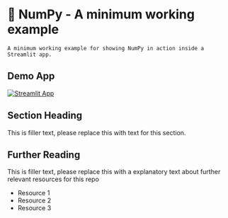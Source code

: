 # 🔢 NumPy - A minimum working example
```
A minimum working example for showing NumPy in action inside a Streamlit app.
```

## Demo App

[![Streamlit App](https://static.streamlit.io/badges/streamlit_badge_black_white.svg)](https://dataprofessor-st-numpy-minimum-working-exa-streamlit-app-dskf0i.streamlit.app/)

## Section Heading

This is filler text, please replace this with text for this section.

## Further Reading

This is filler text, please replace this with a explanatory text about further relevant resources for this repo
- Resource 1
- Resource 2
- Resource 3

